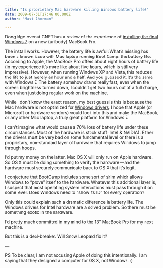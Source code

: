 ```yaml
---
title: "Is proprietary Mac hardware killing Windows battery life?"
date: 2009-07-31T17:46:00.000Z
author: "Matt Sherman"

---
```


Dong Ngo over at CNET has a review of the experience of [installing the final Windows 7](http://news.cnet.com/8301-17938_105-10301015-1.html?part=rss&amp;subj=news&amp;tag=2547-1_3-0-20) on a new (unibody) MacBook Pro.

The install works. However, the battery life is awful:
What’s missing has been a known issue with Mac laptop running Boot Camp: the battery life. According to Apple, the MacBook Pro offers about eight hours of battery life (in my experience it’s more like about five hours, which is still very impressive). However, when running Windows XP and Vista, this reduces the life to just merely an hour and a half. And you guessed it: it’s the same with Windows 7. The battery somehow drains really fast, even when the screen brightness turned down, I couldn’t get two hours out of a full charge, even when just doing regular work on the machine.   
   
While I don’t know the exact reason, my best guess is this is because the Mac hardware is not optimized for [Windows drivers](http://download.cnet.com/windows/drivers/2001-2014_4-0.html). I hope that Apple (or Microsoft or hardware vendors) would look into this and make the MacBook, or any other Mac laptop, a truly great platform for Windows 7.

I can’t imagine what would cause a 70% loss of battery life under these circumstances. Most of the hardware is stock stuff (Intel &amp; NVIDIA). Either the drivers must be very bad on some fundamental level or there is a proprietary, non-standard layer of hardware that requires Windows to jump through hoops.

I’d put my money on the latter. Mac OS X will only run on Apple hardware. So OS X must be doing something to verify the hardware — and the hardware must securely communicate back to OS X that it’s legit.

I conjecture that BootCamp includes some sort of shim which allows Windows to “prove” itself to the hardware. Whatever this additional layer is, I suspect that most operating system interactions must pass through it on some level. Does Windows need to “show its ID” for every operation?

Only this could explain such a dramatic difference in battery life. The Windows drivers for Intel hardware are a solved problem. So there must be something exotic in the hardware.

I’d pretty much committed in my mind to the 13” MacBook Pro for my next machine.

But this is a deal-breaker. Will Snow Leopard fix it?

—

PS To be clear, I am not accusing Apple of doing this intentionally. I am saying that they designed a computer for OS X, not Windows. :)
